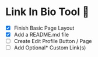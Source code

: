 # Link In Bio Tool :link:

- [x] Finish Basic Page Layout
- [x] Add a README.md file
- [ ] Create Edit Profile Button / Page
- [ ] Add Optional\* Custom Link(s)
